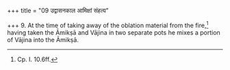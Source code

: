 +++
title = "09 उद्वासनकाल आमिक्षां संहत्य"

+++
9. At the time of taking away of the oblation material from the fire,[^1] having taken the Āmikṣā and Vājina in two separate pots he mixes a portion of Vājina into the Āmikṣā.  


[^1]: Cp. I. 10.6ff.  
